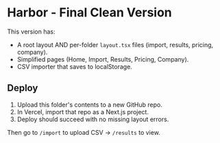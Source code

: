 
# Harbor - Final Clean Version

This version has:
- A root layout AND per-folder `layout.tsx` files (import, results, pricing, company).
- Simplified pages (Home, Import, Results, Pricing, Company).
- CSV importer that saves to localStorage.

## Deploy
1. Upload this folder's contents to a new GitHub repo.
2. In Vercel, import that repo as a Next.js project.
3. Deploy should succeed with no missing layout errors.

Then go to `/import` to upload CSV → `/results` to view.
